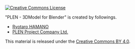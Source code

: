 <a rel="license" href="http://creativecommons.org/licenses/by/4.0/">
	<img alt="Creative Commons License" style="border-width:0" src="https://i.creativecommons.org/l/by/4.0/88x31.png" />
</a>

&quot;<span xmlns:dct="http://purl.org/dc/terms/" href="http://purl.org/dc/dcmitype/StillImage" property="dct:title" rel="dct:type">PLEN - 3DModel for Blender</span>&quot; is created by followings.
<ul>
	<li><a xmlns:cc="http://creativecommons.org/ns#" href="https://github.com/yurueater" property="cc:attributionName" rel="cc:attributionURL">Ryotaro HAMANO</a></li>
	<li><a xmlns:cc="http://creativecommons.org/ns#" href="http://plen.jp" property="cc:attributionName" rel="cc:attributionURL">PLEN Project Company Ltd.</a></li>
</ul>

This material is released under the <a rel="license" href="http://creativecommons.org/licenses/by/4.0/">Creative Commons BY 4.0</a>.